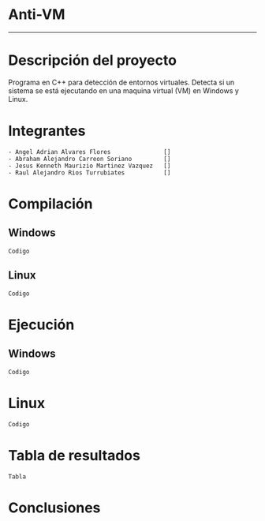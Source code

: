 # Anti-VM
---
# Descripción del proyecto
Programa en C++ para detección de entornos virtuales. Detecta si un sistema se está ejecutando en una maquina virtual (VM) en Windows y Linux.

# Integrantes
    - Angel Adrian Alvares Flores               []
    - Abraham Alejandro Carreon Soriano         []
    - Jesus Kenneth Maurizio Martinez Vazquez   []
    - Raul Alejandro Rios Turrubiates           []

# Compilación
## Windows
```
Codigo
```
## Linux
```
Codigo
```

# Ejecución
## Windows
```
Codigo
```
# Linux
```
Codigo
```

# Tabla de resultados
```
Tabla
```

# Conclusiones